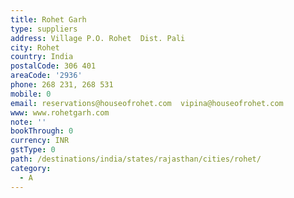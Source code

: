```yaml
---
title: Rohet Garh
type: suppliers
address: Village P.O. Rohet  Dist. Pali
city: Rohet
country: India
postalCode: 306 401
areaCode: '2936'
phone: 268 231, 268 531
mobile: 0
email: reservations@houseofrohet.com  vipina@houseofrohet.com
www: www.rohetgarh.com
note: ''
bookThrough: 0
currency: INR
gstType: 0
path: /destinations/india/states/rajasthan/cities/rohet/
category:
  - A
---
```



